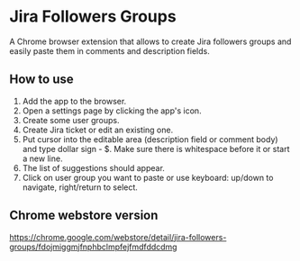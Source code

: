# Jira Followers Groups
A Chrome browser extension that allows to create Jira followers groups and easily paste them in comments and description fields.

## How to use
1) Add the app to the browser.
2) Open a settings page by clicking the app's icon. 
3) Create some user groups.
4) Create Jira ticket or edit an existing one.
5) Put cursor into the editable area (description field or comment body) and type dollar sign - $. Make sure there is whitespace before it or start a new line.
6) The list of suggestions should appear.
7) Click on user group you want to paste or use keyboard: up/down to navigate, right/return to select.

## Chrome webstore version
https://chrome.google.com/webstore/detail/jira-followers-groups/fdojmiggmjfnphbclmpfejfmdfddcdmg
